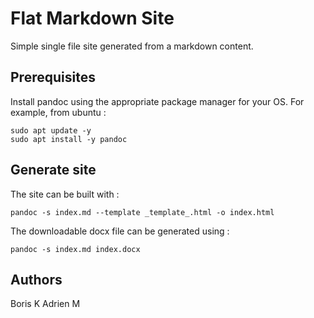 # Flat Markdown Site
Simple single file site generated from a markdown content. 

## Prerequisites
Install pandoc using the appropriate package manager for your OS. For example, from ubuntu :
```
sudo apt update -y
sudo apt install -y pandoc
```

## Generate site
The site can be built with :
```
pandoc -s index.md --template _template_.html -o index.html
```

The downloadable docx file can be generated using :
```
pandoc -s index.md index.docx
```

## Authors
Boris K
Adrien M
